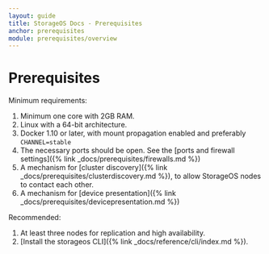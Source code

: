 ```yaml
---
layout: guide
title: StorageOS Docs - Prerequisites
anchor: prerequisites
module: prerequisites/overview
---
```


# Prerequisites

Minimum requirements:

1. Minimum one core with 2GB RAM.
1. Linux with a 64-bit architecture.
1. Docker 1.10 or later, with mount propagation enabled and preferably `CHANNEL=stable`
1. The necessary ports should be open. See the [ports and firewall settings]({% link _docs/prerequisites/firewalls.md %})
1. A mechanism for [cluster
discovery]({% link _docs/prerequisites/clusterdiscovery.md %}), to allow
StorageOS nodes to contact each other.
1. A mechanism for [device presentation]({% link _docs/prerequisites/devicepresentation.md %})

Recommended:

1. At least three nodes for replication and high availability.
1. [Install the storageos CLI]({% link _docs/reference/cli/index.md %}).
